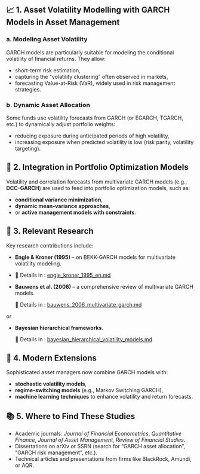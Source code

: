 
## 📈 1. Asset Volatility Modelling with GARCH Models in Asset Management

### a. **Modeling Asset Volatility**
GARCH models are particularly suitable for modeling the conditional volatility of financial returns. They allow:
- short-term risk estimation,
- capturing the "volatility clustering" often observed in markets,
- forecasting Value-at-Risk (VaR), widely used in risk management strategies.

### b. **Dynamic Asset Allocation**
Some funds use volatility forecasts from GARCH (or EGARCH, TGARCH, etc.) to dynamically adjust portfolio weights:
- reducing exposure during anticipated periods of high volatility,
- increasing exposure when predicted volatility is low (risk parity, volatility targeting).

## 🧠 2. Integration in Portfolio Optimization Models

Volatility and correlation forecasts from multivariate GARCH models (e.g., **DCC-GARCH**) are used to feed into portfolio optimization models, such as:
- **conditional variance minimization**,
- **dynamic mean-variance approaches**,
- or **active management models with constraints**.

## 🧪 3. Relevant Research

Key research contributions include:

- **Engle & Kroner (1995)** – on BEKK-GARCH models for multivariate volatility modeling.
- 
  📄 Details in  : [engle_kroner_1995_en.md](./engle_kroner_1995_en.md)
  
  
- **Bauwens et al. (2006)** – a comprehensive review of multivariate GARCH models.

  📄 Details in  : [bauwens_2006_multivariate_garch.md](./bauwens_2006_multivariate_garch.md)


 or

- **Bayesian hierarchical frameworks**.

  📄 Details in  : [bayesian_hierarchical_volatility_models.md](./bayesian_hierarchical_volatility_models.md)


## 🤖 4. Modern Extensions

Sophisticated asset managers now combine GARCH models with:
- **stochastic volatility models**,
- **regime-switching models** (e.g., Markov Switching GARCH),
- **machine learning techniques** to enhance volatility and return forecasts.

## 📚 5. Where to Find These Studies

- Academic journals: *Journal of Financial Econometrics*, *Quantitative Finance*, *Journal of Asset Management*, *Review of Financial Studies*.
- Dissertations on arXiv or SSRN (search for “GARCH asset allocation”, “GARCH risk management”, etc.).
- Technical articles and presentations from firms like BlackRock, Amundi, or AQR.
